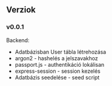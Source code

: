 ## Verziok

### v0.0.1
Backend:
- Adatbázisban User tábla létrehozása
- argon2 - hashelés a jelszavakhoz
- passport.js - authentikáció lokálisan
- express-session - session kezelés
- Adatbázis seedelése - seed script